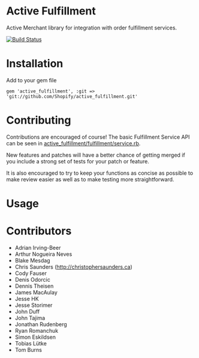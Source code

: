# Active Fulfillment 
Active Merchant library for integration with order fulfillment services. 

[![Build Status](https://travis-ci.org/Shopify/active_fulfillment.png?branch=master)](https://travis-ci.org/Shopify/active_fulfillment)

# Installation

Add to your gem file
```
gem 'active_fulfillment', :git => 'git://github.com/Shopify/active_fulfillment.git'
```

# Contributing

Contributions are encouraged of course! The basic Fulfillment Service API can be seen in
[active_fulfillment/fulfillment/service.rb](https://github.com/Shopify/active_fulfillment/blob/master/lib/active_fulfillment/fulfillment/service.rb).

New features and patches will have a better chance of getting merged if you include a strong
set of tests for your patch or feature.

It is also encouraged to try to keep your functions as concise as possible to make review easier
as well as to make testing more straightforward.

# Usage

# Contributors

* Adrian Irving-Beer
* Arthur Nogueira Neves
* Blake Mesdag
* Chris Saunders (<http://christophersaunders.ca>)
* Cody Fauser
* Denis Odorcic
* Dennis Theisen
* James MacAulay
* Jesse HK
* Jesse Storimer
* John Duff
* John Tajima
* Jonathan Rudenberg
* Ryan Romanchuk
* Simon Eskildsen
* Tobias Lütke
* Tom Burns
